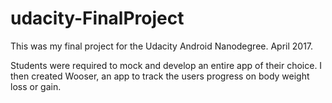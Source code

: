 # udacity-FinalProject
This was my final project for the Udacity Android Nanodegree. April 2017.

Students were required to mock and develop an entire app of their choice.
I then created Wooser, an app to track the users progress on body weight loss or gain.

